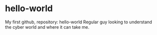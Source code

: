 # hello-world
My first github, repository: hello-world
Regular guy looking to understand the cyber world and where it can take me.
